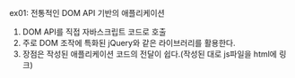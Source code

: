 ex01: 전통적인 DOM API 기반의 애플리케이션
1. DOM API를 직접 자바스크립트 코드로 호출
2. 주로 DOM 조작에 특화된 jQuery와 같은 라이브러리를 활용한다.
3. 장점은 작성된 애플리케이션 코드의 전달이 쉽다.(작성된 대로 js파일을 html에 링크)